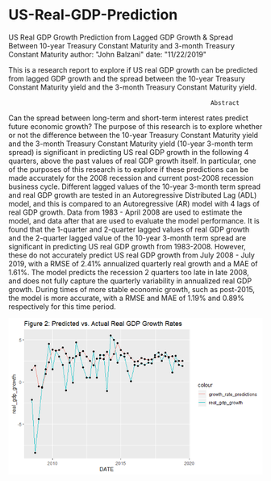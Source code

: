 # US-Real-GDP-Prediction
US Real GDP Growth Prediction from Lagged GDP Growth & Spread Between 10-year Treasury Constant Maturity and 3-month Treasury Constant Maturity
author: "John Balzani"
date: "11/22/2019"

This is a research report to explore if US real GDP growth can be predicted from lagged GDP growth and the spread between the 10-year Treasury Constant Maturity yield and the 3-month Treasury Constant Maturity yield.

                                                            Abstract
                                                          
Can the spread between long-term and short-term interest rates predict future economic growth? The purpose of this research is to explore whether or not the difference between the 10-year Treasury Constant Maturity yield and the 3-month Treasury Constant Maturity yield (10-year 3-month term spread) is significant in predicting US real GDP growth in the following 4 quarters, above the past values of real GDP growth itself. In particular, one of the purposes of this research is to explore if these predictions can be made accurately for the 2008 recession and current post-2008 recession business cycle. Different lagged values of the 10-year 3-month term spread and real GDP growth are tested in an Autoregressive Distributed Lag (ADL) model, and this is compared to an Autoregressive (AR) model with 4 lags of real GDP growth. Data from 1983 - April 2008 are used to estimate the model, and data after that are used to evaluate the model performance. It is found that the 1-quarter and 2-quarter lagged values of real GDP growth and the 2-quarter lagged value of the 10-year 3-month term spread are significant in predicting US real GDP growth from 1983-2008. However, these do not accurately predict US real GDP growth from July 2008 - July 2019, with a RMSE of 2.41% annualized quarterly real growth and a MAE of 1.61%. The model predicts the recession 2 quarters too late in late 2008, and does not fully capture the quarterly variability in annualized real GDP growth. During times of more stable economic growth, such as post-2015, the model is more accurate, with a RMSE and MAE of 1.19% and 0.89% respectively for this time period.

![figure 2 predicted vs actual real gdp growth rates](https://github.com/jbalzani/US-Real-GDP-Prediction/blob/master/figures/tidy_figures/figure%202%20predicted%20vs%20actual%20real%20gdp%20growth%20rates.png)







